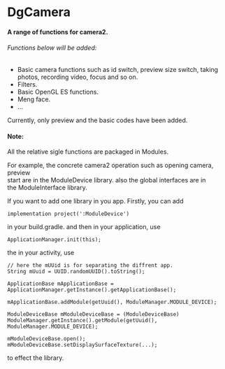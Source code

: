 # DgCamera
#### A range of functions for camera2.  

###### Functions below will be added:  
- Basic camera functions such as id switch, preview size switch, taking photos, recording video, focus and so on.
- Filters.
- Basic OpenGL ES functions.
- Meng face.
- ...

Currently, only preview and the basic codes have been added.

#### Note:
All the relative sigle functions are packaged in Modules.  

For example, the concrete camera2 operation such as opening camera, preview   
start are in the ModuleDevice library. also the global interfaces are in  
the ModuleInterface library.   

If you want to add one library in you app. Firstly, you can add  

```
implementation project(':ModuleDevice')
```
in your build.gradle. and then in your application, use 

```
ApplicationManager.init(this);
```
the in your activity, use
```
// here the mUUid is for separating the diffrent app.
String mUuid = UUID.randomUUID().toString();

ApplicationBase mApplicationBase = ApplicationManager.getInstance().getApplicationBase();

mApplicationBase.addModule(getUuid(), ModuleManager.MODULE_DEVICE);

ModuleDeviceBase mModuleDeviceBase = (ModuleDeviceBase) ModuleManager.getInstance().getModule(getUuid(), ModuleManager.MODULE_DEVICE);

mModuleDeviceBase.open();
mModuleDeviceBase.setDisplaySurfaceTexture(...);
```
to effect the library.

